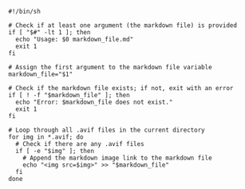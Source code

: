 	#!/bin/sh

	# Check if at least one argument (the markdown file) is provided
	if [ "$#" -lt 1 ]; then
	  echo "Usage: $0 markdown_file.md"
	  exit 1
	fi

	# Assign the first argument to the markdown file variable
	markdown_file="$1"

	# Check if the markdown file exists; if not, exit with an error
	if [ ! -f "$markdown_file" ]; then
	  echo "Error: $markdown_file does not exist."
	  exit 1
	fi

	# Loop through all .avif files in the current directory
	for img in *.avif; do
	  # Check if there are any .avif files
	  if [ -e "$img" ]; then
	    # Append the markdown image link to the markdown file
	    echo "<img src=$img>" >> "$markdown_file"
	  fi
	done
